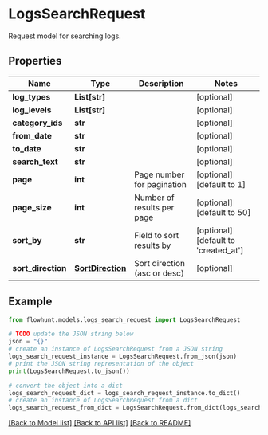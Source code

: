 # LogsSearchRequest

Request model for searching logs.

## Properties

Name | Type | Description | Notes
------------ | ------------- | ------------- | -------------
**log_types** | **List[str]** |  | [optional] 
**log_levels** | **List[str]** |  | [optional] 
**category_ids** | **str** |  | [optional] 
**from_date** | **str** |  | [optional] 
**to_date** | **str** |  | [optional] 
**search_text** | **str** |  | [optional] 
**page** | **int** | Page number for pagination | [optional] [default to 1]
**page_size** | **int** | Number of results per page | [optional] [default to 50]
**sort_by** | **str** | Field to sort results by | [optional] [default to 'created_at']
**sort_direction** | [**SortDirection**](SortDirection.md) | Sort direction (asc or desc) | [optional] 

## Example

```python
from flowhunt.models.logs_search_request import LogsSearchRequest

# TODO update the JSON string below
json = "{}"
# create an instance of LogsSearchRequest from a JSON string
logs_search_request_instance = LogsSearchRequest.from_json(json)
# print the JSON string representation of the object
print(LogsSearchRequest.to_json())

# convert the object into a dict
logs_search_request_dict = logs_search_request_instance.to_dict()
# create an instance of LogsSearchRequest from a dict
logs_search_request_from_dict = LogsSearchRequest.from_dict(logs_search_request_dict)
```
[[Back to Model list]](../README.md#documentation-for-models) [[Back to API list]](../README.md#documentation-for-api-endpoints) [[Back to README]](../README.md)


